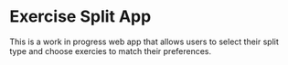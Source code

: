 # Exercise Split App

This is a work in progress web app that allows users to select their split type and choose exercies to match their preferences.

